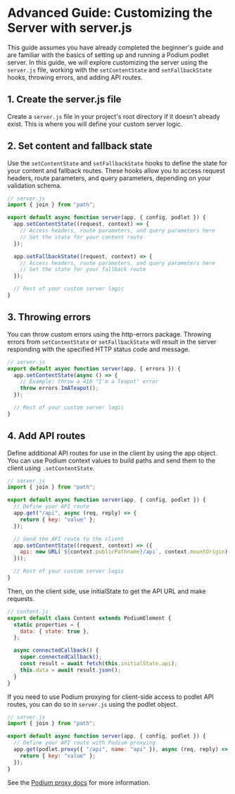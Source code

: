 # Advanced Guide: Customizing the Server with server.js

This guide assumes you have already completed the beginner's guide and are familiar with the basics of setting up and running a Podium podlet server. In this guide, we will explore customizing the server using the `server.js` file, working with the `setContentState` and `setFallbackState` hooks, throwing errors, and adding API routes.

## 1. Create the server.js file

Create a `server.js` file in your project's root directory if it doesn't already exist. This is where you will define your custom server logic.

## 2. Set content and fallback state

Use the `setContentState` and `setFallbackState` hooks to define the state for your content and fallback routes. These hooks allow you to access request headers, route parameters, and query parameters, depending on your validation schema.

```js
// server.js
import { join } from "path";

export default async function server(app, { config, podlet }) {
  app.setContentState((request, context) => {
    // Access headers, route parameters, and query parameters here
    // Set the state for your content route
  });

  app.setFallbackState((request, context) => {
    // Access headers, route parameters, and query parameters here
    // Set the state for your fallback route
  });

  // Rest of your custom server logic
}
```
## 3. Throwing errors

You can throw custom errors using the http-errors package. Throwing errors from `setContentState` or `setFallbackState` will result in the server responding with the specified HTTP status code and message.

```js
// server.js
export default async function server(app, { errors }) {
  app.setContentState(async () => {
    // Example: throw a 418 "I'm a Teapot" error
    throw errors.ImATeapot();
  });

  // Rest of your custom server logic
}
```

## 4. Add API routes

Define additional API routes for use in the client by using the app object. You can use Podium context values to build paths and send them to the client using `.setContentState`.

```js
// server.js
import { join } from "path";

export default async function server(app, { config, podlet }) {
  // Define your API route
  app.get("/api", async (req, reply) => {
    return { key: "value" };
  });

  // Send the API route to the client
  app.setContentState((request, context) => ({
    api: new URL(`${context.publicPathname}/api`, context.mountOrigin).href,
  }));

  // Rest of your custom server logic
}
```
Then, on the client side, use initialState to get the API URL and make requests.

```js
// content.js
export default class Content extends PodiumElement {
  static properties = {
    data: { state: true },
  };

  async connectedCallback() {
    super.connectedCallback();
    const result = await fetch(this.initialState.api);
    this.data = await result.json();
  }
}
```

If you need to use Podium proxying for client-side access to podlet API routes, you can do so in `server.js` using the podlet object.

```js
// server.js
import { join } from "path";

export default async function server(app, { config, podlet }) {
  // Define your API route with Podium proxying
  app.get(podlet.proxy({ "/api", name: "api" }), async (req, reply) => {
    return { key: "value" };
  });
}
```

See the [Podium proxy docs](https://podium-lib.io/docs/podlet/proxying) for more information.